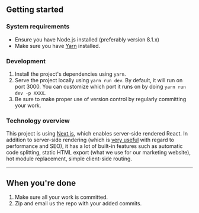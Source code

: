 ## Getting started
### System requirements
- Ensure you have Node.js installed (preferably version 8.1.x)
- Make sure you have [Yarn](https://yarnpkg.com/en/docs/install) installed.

### Development
1. Install the project's dependencies using `yarn`.
1. Serve the project locally using `yarn run dev`. By default, it will run on port 3000. You can customize which port it runs on by doing `yarn run dev -p XXXX`.
1. Be sure to make proper use of version control by regularly committing your work.

### Technology overview
This project is using [Next.js](https://github.com/zeit/next.js), which enables server-side rendered React. In addition to server-side rendering (which is [very useful](https://medium.com/@adamzerner/client-side-rendering-vs-server-side-rendering-a32d2cf3bfcc) with regard to performance and SEO), it has a lot of built-in features such as automatic code splitting, static HTML export (what we use for our marketing website), hot module replacement, simple client-side routing.

---

## When you're done
1) Make sure all your work is committed.
2) Zip and email us the repo with your added commits.
